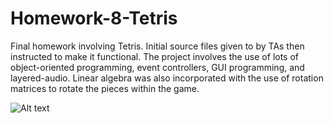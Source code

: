 # Homework-8-Tetris
Final homework involving Tetris. Initial source files given to by TAs then instructed to make it functional. The project involves the use of lots of object-oriented programming, event controllers, GUI programming, and layered-audio. Linear algebra was also incorporated with the use of rotation matrices to rotate the pieces within the game.

![Alt text](https://i.imgur.com/CpGzYtV.gif#center)
